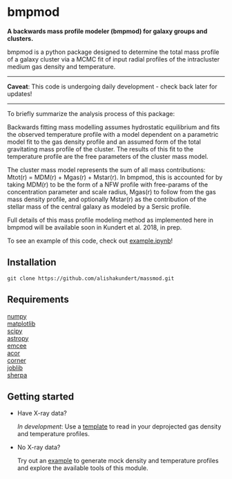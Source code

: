 # bmpmod

**A backwards mass profile modeler (bmpmod) for galaxy groups and clusters.**

bmpmod is a python package designed to determine the total mass profile of a galaxy cluster via a MCMC fit of input radial profiles of the intracluster medium gas density and temperature.

***  
**Caveat**: This code is undergoing daily development - check back later for updates!  
***  

To briefly summarize the analysis process of this package: 

Backwards fitting mass modelling assumes hydrostatic equilibrium and fits the observed temperature profile with a model dependent on a parametric model fit to the gas density profile and an assumed form of the total gravitating mass profile of the cluster. The results of this fit to the temperature profile are the free parameters of the cluster mass model. 

The cluster mass model represents the sum of all mass contributions: Mtot(r) = MDM(r) + Mgas(r) + Mstar(r). In bmpmod, this is accounted for by taking MDM(r) to be the form of a NFW profile with free-params of the concentration parameter and scale radius, Mgas(r) to follow from the gas mass density profile, and optionally Mstar(r) as the contribution of the stellar mass of the central galaxy as modeled by a Sersic profile. 

Full details of this mass profile modeling method as implemented here in bmpmod will be available soon in Kundert et al. 2018, in prep.

To see an example of this code, check out [example.ipynb](./example.ipynb)!



## Installation

```
git clone https://github.com/alishakundert/massmod.git
```

## Requirements

[numpy](https://github.com/numpy/numpy)\
[matplotlib](https://github.com/matplotlib/matplotlib)\
[scipy](https://github.com/scipy/scipy)\
[astropy](https://github.com/astropy/astropy)\
[emcee](https://github.com/dfm/emcee)\
[acor](https://github.com/dfm/acor)\
[corner](https://github.com/dfm/corner.py)\
[joblib](https://github.com/joblib/joblib)\
[sherpa](https://github.com/sherpa/sherpa)


## Getting started

* Have X-ray data? 

    *In development*: Use a [template](./template.py) to read in your deprojected gas density and temperature profiles.
    
    
* No X-ray data? 

    Try out an [example](./example.ipynb) to generate mock density and temperature profiles and explore the available tools of this module.
